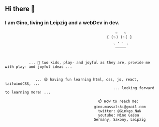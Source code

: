 ## Hi there 👋

### I am Gino, living in Leipzig and a webDev in dev.

                                                       ~   ~
                                                   { (✨) (✨) }                                           
                                                        . .
                                                      `_____´



               ... 🌱 two kids, play- and joyful as they are, provide me with play- and joyful ideas ...
                  
                  
                  ... 😄 having fun learning html, css, js, react, tailwindCSS, ...
                                                      ... looking forward to learning more! ...

                                               📫 How to reach me:
                                             gino.massalski@gmail.com
                                               twitter: @Ginkgo_NaN
                                               youtube: Mino Gassa
                                             Germany, Saxony, Leipzig
<!-- 😄 Pronouns: ...
⚡ -->
